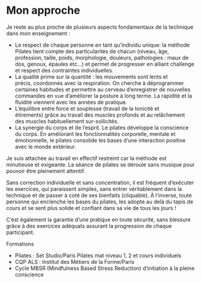 # Mon approche

Je reste au plus proche de plusieurs aspects fondamentaux de la technique dans mon enseignement :

- Le respect de chaque personne en tant qu’individu unique: la méthode Pilates tient compte des particularités de chacun (niveau, âge, profession, taille, poids, morphologie, douleurs, pathologies : maux de dos, genoux, épaules etc...) et permet de progresser en alliant challenge et respect des contraintes individuelles.
- La qualité prime sur la quantité : les mouvements sont lents et précis, coordonnés avec la respiration. On cherche à déprogrammer certaines habitudes et permettre au cerveau d’enregistrer de nouvelles commandes en vue d’améliorer la posture à long terme. La rapidité et la fluidité viennent avec les années de pratique.
- L’équilibre entre force et souplesse (travail de la tonicité et étirements) grâce au travail des muscles profonds et au relâchement des muscles habituellement sur-sollicités.
- La synergie du corps et de l’esprit. Le pilates développe la conscience du corps. En améliorant les fonctionnalités corporelle, mentale et émotionnelle, le pilates consolide les bases d’une interaction positive avec le monde extérieur.

Je suis attachée au travail en effectif restreint car la méthode est minutieuse et exigeante. La séance de pilates se déroule sans musique pour pouvoir être pleinement attentif.

Sans correction individuelle et sans concentration, il est fréquent d’exécuter les exercices, qui paraissent simples, sans entrer véritablement dans la technique et de passer à coté de ses bienfaits (cliquable). À l’inverse, toute personne qui enclenche les bases du pilates, les adopte au delà du tapis de cours et se sent plus solide et confiant dans sa vie de tous les jours !

C’est également la garantie d’une pratique en toute sécurité, sans blessure grâce à des exercices adéquats assurant la progression de chaque participant.

Formations

- Pilates : Set Studio/Paris Pilates mat niveau 1, 2 et cours individuels
- CQP ALS : Institut des Métiers de la Forme/Paris
- Cycle MBSR (Mindfulness Based Stress Reduction) d’initiation à la pleine conscience
